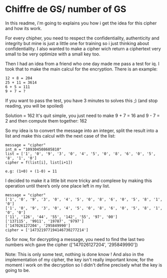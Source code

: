 # Chiffre de GS/ number of GS

In this readme, i'm going to explains you how i get the idea for this cipher and how its work.

For every chipher, you need to respect the confidentiality, authenticity and integrity but mine is just a little one for training so i just thinking about confidentiality.
I also wanted to make a cipher wich return a ciphertext very small to be very optimize with a small key too.

Then I had an idea from a friend who one day made me pass a test for iq. I took that to make the main calcul for the encryption. There is an example:

```
12 + 8 = 204
25 + 11 = 3614
6 + 5 = 111
9 + 7 = ?
```

If you want to pass the test, you have 3 minutes to solves this ;) (and stop reading, you will be spoiled)

Solution = 162
It's quit simple, you just need to make 9 + 7 = 16 and 9 - 7 = 2 and then compute them together: 162

So my idea is to convert the message into an integer, split the result into a list and make this calcul with the next case of the list:
```
message = "cipher"
int_m = "109304508605810"
list = ['1', '0', '9', '3', '0', '4', '5', '0', '8', '6', '0', '5', '8', '1', '0']
cipher = f(list[i], list[i+1])

e.g: (1+0) + (1-0) = 11
```

I decided to make it a little bit more tricky and complexe by making this operation until there’s only one place left in my list.

```
message = "cipher"
['1', '0', '9', '3', '0', '4', '5', '0', '8', '6', '0', '5', '8', '1', '0']
['1', '0', '9', '3', '0', '4', '5', '0', '8', '6', '0', '5', '8', '1', '0', '0']
['11', '126', '44', '55', '142', '55', '97', '00']
['137115', '9911', '19787', '9797']
['147026127204', '295849990']
cipher = ['147321977194146730277214']
```

So for now, for decrypting a message, you need to find the last two numbers wich gave the cipher (['147026127204', '295849990'])

Note: This is only some test, nothing is done know ! And also in the implementation of my cipher, the key isn't really important know, for the moment i work on the decryption so I didn't define precisely what the key is going to be.

